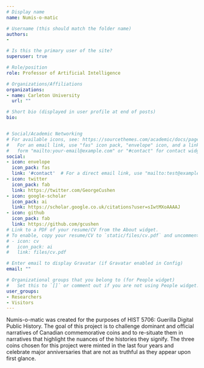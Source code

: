 ```yaml
---
# Display name
name: Numis-o-matic

# Username (this should match the folder name)
authors:
- 

# Is this the primary user of the site?
superuser: true

# Role/position
role: Professor of Artificial Intelligence

# Organizations/Affiliations
organizations:
- name: Carleton University
  url: ""

# Short bio (displayed in user profile at end of posts)
bio: 


# Social/Academic Networking
# For available icons, see: https://sourcethemes.com/academic/docs/page-builder/#icons
#   For an email link, use "fas" icon pack, "envelope" icon, and a link in the
#   form "mailto:your-email@example.com" or "#contact" for contact widget.
social:
- icon: envelope
  icon_pack: fas
  link: '#contact'  # For a direct email link, use "mailto:test@example.org".
- icon: twitter
  icon_pack: fab
  link: https://twitter.com/GeorgeCushen
- icon: google-scholar
  icon_pack: ai
  link: https://scholar.google.co.uk/citations?user=sIwtMXoAAAAJ
- icon: github
  icon_pack: fab
  link: https://github.com/gcushen
# Link to a PDF of your resume/CV from the About widget.
# To enable, copy your resume/CV to `static/files/cv.pdf` and uncomment the lines below.
# - icon: cv
#   icon_pack: ai
#   link: files/cv.pdf

# Enter email to display Gravatar (if Gravatar enabled in Config)
email: ""

# Organizational groups that you belong to (for People widget)
#   Set this to `[]` or comment out if you are not using People widget.
user_groups:
- Researchers
- Visitors
---
```


Numis-o-matic was created for the purposes of HIST 5706: Guerilla Digital Public History. The goal of this project is to challenge dominant and official narratives of Canadian commemorative coins and to re-situate them in narratives that highlight the nuances of the histories they signify. The three coins chosen for this project were minted in the last four years and celebrate major anniversaries that are not as truthful as they appear upon first glance.
